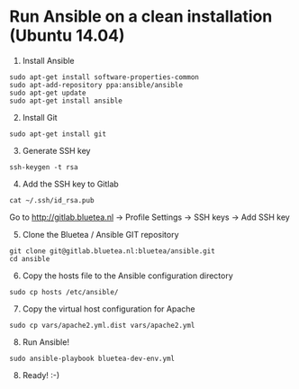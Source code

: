 Run Ansible on a clean installation (Ubuntu 14.04)
==================================================

1. Install Ansible

```
sudo apt-get install software-properties-common
sudo apt-add-repository ppa:ansible/ansible
sudo apt-get update
sudo apt-get install ansible
```

2. Install Git

```
sudo apt-get install git
```

3. Generate SSH key

```
ssh-keygen -t rsa
```

4. Add the SSH key to Gitlab

```
cat ~/.ssh/id_rsa.pub
```

Go to http://gitlab.bluetea.nl -> Profile Settings -> SSH keys -> Add SSH key

5. Clone the Bluetea / Ansible GIT repository

```
git clone git@gitlab.bluetea.nl:bluetea/ansible.git
cd ansible
```

6. Copy the hosts file to the Ansible configuration directory

```
sudo cp hosts /etc/ansible/
```

7. Copy the virtual host configuration for Apache

```
sudo cp vars/apache2.yml.dist vars/apache2.yml
```

8. Run Ansible!

```
sudo ansible-playbook bluetea-dev-env.yml
```

8. Ready! :-)
